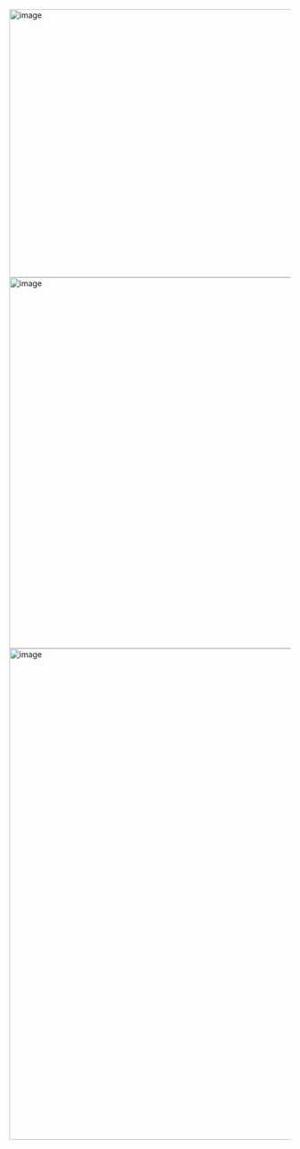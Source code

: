 <img width="1410" height="480" alt="image" src="https://github.com/user-attachments/assets/a2d31545-457b-469a-a1c7-030796552624" />
<img width="1238" height="664" alt="image" src="https://github.com/user-attachments/assets/0800a247-3ea3-44bf-8cf3-4a50039616b5" />
<img width="1665" height="879" alt="image" src="https://github.com/user-attachments/assets/ef4f4d9d-06a1-42ac-97d4-e12cbc924f69" />

